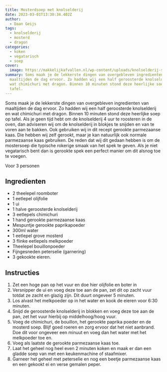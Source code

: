 ```yaml
---
title: Mosterdsoep met knolselderij
date: 2023-03-01T13:30:34.402Z
author:
  - Daan Geijs
tags:
  - knolselderij
  - mosterd
  - dragon
categories:
  - koken
  - vegatarisch
  - soep
cover:
  image: https://makkelijkafvallen.nl/wp-content/uploads/knolselderij-soep.jpg
summary: Soms maak je de lekkerste dingen van overgebleven ingredienten van
  maaltijden de dag ervoor. Zo hadden wij een half geroosterde knolselderij en
  wat chimichuri met dragon. Binnen 10 minuten stond deze heerlijke soep op
  tafel.
---
```

Soms maak je de lekkerste dingen van overgebleven ingredienten van maaltijden de dag ervoor. Zo hadden wij een half geroosterde knolselderij en wat chimichuri met dragon. Binnen 10 minuten stond deze heerlijke soep op tafel. Als je geen tijd hebt om de knolselderij 4 uur te roosteren in de oven, dan adviseren wij om de knolselderij in blokjes te snijden en van te voren aan te bakken. Ook gebruiken wij in dit recept gerookte parmezaanse kaas. Die hebben wij zelf gerookt, maar je kan natuurlijk ook normale parmezaanse kaas gebruiken. De reden dat wij dit gedaan hebben is om de mostersoep die typische rokerige smaak van het spek te geven. Als je niet vegatarisch bent dan is gerookte spek een perfect manier om dit alsnog toe te voegen.

Voor 3 personen

## Ingredienten

* 2 theelepel roomboter
* 1 eetlepel olijfolie
* 1 ui 
* 1 halve geroosterde knolselderij
* 3 eetlepels chimichuri
* 1 hand gerookte parmezaanse kaas
* Mespuntje gerookte paprikapoeder
* 300ml water
* 1 eetlepel grove mosterd
* 3 flinke eetlepels melkpoeder
* Theelepel bouillonpoeder
* Fijngesneden peterselie (garnering)
* 3 gekookte eieren.

## Instructies

1. Zet een hoge pan op het vuur en doe hier olijfolie en boter in
2. Versnipper de ui en voeg deze toe aan de pan, zet dit op zacht vuur totdat ze zacht en glazig zijn. Dit duurt ongeveer 5 minuten.
3. Los alvast het melkpoeder op in het water en kook de eieren voor 6:30 minuten.
4. Snijd de geroosterde knolselderij in blokken en voeg deze toe aan de pan, zet het vuur hierbij op middelhoog/hoog vuur.
5. Voeg de chimichuri, de bouillon, het gerookte paprika poeder en de mosterd soep. Blijf goed roeren en zorg ervoor dat het niet aanbrand. Doe dit voor ongeveer een minuut en voeg dan het water met het melkpoeder toe en.
6. Voeg als laatste de gerookte parmezaanse kaas toe.
7. Laat het geheel nog heel even 2 minuten koken en maak er dan een gladde soep van met een keukenmachine of staafmixer.
8. Garneer het geheel met peterselie en nog een beetje parmezaanse kaas en een gekookt ei en verse gemalen peper.